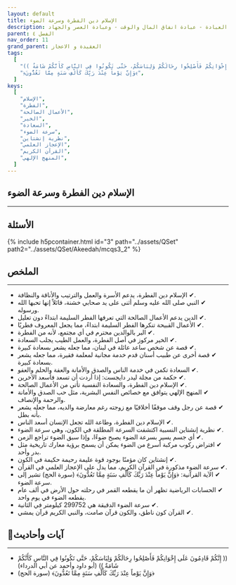 ```yaml
---
layout: default
title: الإسلام دين الفطرة وسرعة الضوء
description: العبادة - عبادة انفاق المال والوقت - وعبادة العصر والجهاد
parent: الفصل ٤
nav_order: 11
grand_parent: العقيدة و الاعجاز
tags:
  [
    "(( إِنَّكُمْ قَادِمُونَ عَلَى إِخْوَانِكُمْ فَأَصْلِحُوا رِحَالَكُمْ وَلِبَاسَكُمْ، حَتَّى تَكُونُوا فِي النَّاسِ كَأَنَّكُمْ شَامَةٌ ))",
    "﴿وَإِنَّ يَوْماً عِنْدَ رَبِّكَ كَأَلْفِ سَنَةٍ مِمَّا تَعُدُّونَ﴾",
  ]
keys:
  [
    "الإسلام",
    "الفطرة",
    "الأعمال الصالحة",
    "الخير",
    "السعادة",
    "سرعة الضوء",
    "نظرية إنشتاين",
    "الإعجاز العلمي",
    "القرآن الكريم",
    "المنهج الإلهي",
  ]
---
```


## ‏الإسلام دين الفطرة وسرعة الضوء

---

## الأسئلة

{% include h5pcontainer.html id="3" path="../assets/QSet" path2="../assets/QSet/Akeedah/mcqs3_2" %}

## الملخص

---

- ‏✔ الإسلام دين الفطرة، يدعم الأسرة والعمل والترتيب والأناقة والنظافة.
- ‏✔ النبي صلى الله عليه وسلم أثنى على يد صحابي خشنة، قائلاً إنها تحبها الله ورسوله.
- ‏✔ الدين يدعم الأعمال الصالحة التي تعرفها الفطر السليمة ابتداءً دون تعليل.
- ‏✔ الأعمال القبيحة تنكرها الفطر السليمة ابتداءً، مما يجعل المعروف فطريًا.
- ‏✔ البر بالوالدين محترم في أي مجتمع، لأنه من الفطرة.
- ‏✔ الخير مركوز في أصل الفطرة، والعمل الطيب يجلب السعادة.
- ‏✔ قصة عن شخص ساعد عائلة في لبنان، مما جعله يشعر بسعادة كبيرة.
- ‏✔ قصة أخرى عن طبيب أسنان قدم خدمة مجانية لمعلمة فقيرة، مما جعله يشعر بسعادة كبيرة.
- ‏✔ السعادة تكمن في خدمة الناس والصدق والأمانة والعفة والحلم والعفو.
- ‏✔ حكمة من مجلة ليدر دايجست: إذا أردت أن تسعد فأسعد الآخرين.
- ‏✔ الإسلام دين الفطرة، والسعادة النفسية تأتي من الأعمال الصالحة.
- ‏✔ المنهج الإلهي يتوافق مع خصائص النفس البشرية، مثل حب الصدق والأمانة والرحمة والإنصاف.
- ‏✔ قصة عن رجل وقف موقفًا أخلاقيًا مع زوجته رغم معارضة والديه، مما جعله يشعر بأنه بطل.
- ‏✔ الإسلام دين الفطرة، وطاعة الله تجعل الإنسان أسعد الناس.
- ‏✔ نظرية إنشتاين النسبية اكتشفت السرعة المطلقة في الكون، وهي سرعة الضوء.
- ‏✔ أي جسم يسير بسرعة الضوء يصبح ضوءًا، وإذا سبق الضوء تراجع الزمن.
- ‏✔ افتراض ركوب مركبة أسرع من الضوء يمكن أن يسمح برؤية معارك تاريخية مثل بدر وأحد.
- ‏✔ إنشتاين كان مؤمنًا بوجود قوة عليمة رحيمة حكيمة في الكون.
- ‏✔ سرعة الضوء مذكورة في القرآن الكريم، مما يدل على الإعجاز العلمي في القرآن.
- ‏✔ الآية القرآنية: ﴿وَإِنَّ يَوْماً عِنْدَ رَبِّكَ كَأَلْفِ سَنَةٍ مِمَّا تَعُدُّونَ﴾ (سورة الحج) تشير إلى سرعة الضوء.
- ‏✔ الحسابات الرياضية تظهر أن ما يقطعه القمر في رحلته حول الأرض في ألف عام يقطعه الضوء في يوم واحد.
- ‏✔ سرعة الضوء الدقيقة هي 299752 كيلومتر في الثانية.
- ‏✔ القرآن كون ناطق، والكون قرآن صامت، والنبي الكريم قرآن يمشي.

## 📜آيات وأحاديث

---

- ‏(( إِنَّكُمْ قَادِمُونَ عَلَى إِخْوَانِكُمْ فَأَصْلِحُوا رِحَالَكُمْ وَلِبَاسَكُمْ، حَتَّى تَكُونُوا فِي النَّاسِ كَأَنَّكُمْ شَامَةٌ )) (أبو داود وأحمد عن أبي الدرداء)
- ‏﴿وَإِنَّ يَوْماً عِنْدَ رَبِّكَ كَأَلْفِ سَنَةٍ مِمَّا تَعُدُّونَ﴾ (سورة الحج)
